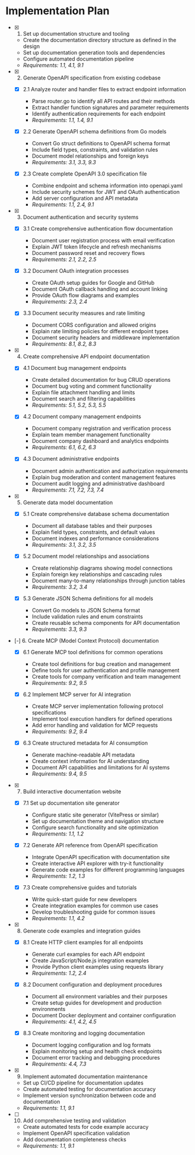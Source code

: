 # Implementation Plan

- [x] 1. Set up documentation structure and tooling
  - Create the documentation directory structure as defined in the design
  - Set up documentation generation tools and dependencies
  - Configure automated documentation pipeline
  - _Requirements: 1.1, 4.1, 9.1_

- [x] 2. Generate OpenAPI specification from existing codebase
  - [x] 2.1 Analyze router and handler files to extract endpoint information
    - Parse router.go to identify all API routes and their methods
    - Extract handler function signatures and parameter requirements
    - Identify authentication requirements for each endpoint
    - _Requirements: 1.1, 1.4, 9.1_

  - [x] 2.2 Generate OpenAPI schema definitions from Go models
    - Convert Go struct definitions to OpenAPI schema format
    - Include field types, constraints, and validation rules
    - Document model relationships and foreign keys
    - _Requirements: 3.1, 3.3, 9.3_

  - [x] 2.3 Create complete OpenAPI 3.0 specification file
    - Combine endpoint and schema information into openapi.yaml
    - Include security schemes for JWT and OAuth authentication
    - Add server configuration and API metadata
    - _Requirements: 1.1, 2.4, 9.1_

- [x] 3. Document authentication and security systems
  - [x] 3.1 Create comprehensive authentication flow documentation
    - Document user registration process with email verification
    - Explain JWT token lifecycle and refresh mechanisms
    - Document password reset and recovery flows
    - _Requirements: 2.1, 2.2, 2.5_

  - [x] 3.2 Document OAuth integration processes
    - Create OAuth setup guides for Google and GitHub
    - Document OAuth callback handling and account linking
    - Provide OAuth flow diagrams and examples
    - _Requirements: 2.3, 2.4_

  - [x] 3.3 Document security measures and rate limiting
    - Document CORS configuration and allowed origins
    - Explain rate limiting policies for different endpoint types
    - Document security headers and middleware implementation
    - _Requirements: 8.1, 8.2, 8.3_

- [x] 4. Create comprehensive API endpoint documentation
  - [x] 4.1 Document bug management endpoints
    - Create detailed documentation for bug CRUD operations
    - Document bug voting and comment functionality
    - Explain file attachment handling and limits
    - Document search and filtering capabilities
    - _Requirements: 5.1, 5.2, 5.3, 5.5_

  - [x] 4.2 Document company management endpoints
    - Document company registration and verification process
    - Explain team member management functionality
    - Document company dashboard and analytics endpoints
    - _Requirements: 6.1, 6.2, 6.3_

  - [x] 4.3 Document administrative endpoints
    - Document admin authentication and authorization requirements
    - Explain bug moderation and content management features
    - Document audit logging and administrative dashboard
    - _Requirements: 7.1, 7.2, 7.3, 7.4_

- [x] 5. Generate data model documentation
  - [x] 5.1 Create comprehensive database schema documentation
    - Document all database tables and their purposes
    - Explain field types, constraints, and default values
    - Document indexes and performance considerations
    - _Requirements: 3.1, 3.2, 3.5_

  - [x] 5.2 Document model relationships and associations
    - Create relationship diagrams showing model connections
    - Explain foreign key relationships and cascading rules
    - Document many-to-many relationships through junction tables
    - _Requirements: 3.2, 3.4_

  - [x] 5.3 Generate JSON Schema definitions for all models
    - Convert Go models to JSON Schema format
    - Include validation rules and enum constraints
    - Create reusable schema components for API documentation
    - _Requirements: 3.3, 9.3_

- [-] 6. Create MCP (Model Context Protocol) documentation
  - [x] 6.1 Generate MCP tool definitions for common operations
    - Create tool definitions for bug creation and management
    - Define tools for user authentication and profile management
    - Create tools for company verification and team management
    - _Requirements: 9.2, 9.5_

  - [x] 6.2 Implement MCP server for AI integration
    - Create MCP server implementation following protocol specifications
    - Implement tool execution handlers for defined operations
    - Add error handling and validation for MCP requests
    - _Requirements: 9.2, 9.4_

  - [x] 6.3 Create structured metadata for AI consumption
    - Generate machine-readable API metadata
    - Create context information for AI understanding
    - Document API capabilities and limitations for AI systems
    - _Requirements: 9.4, 9.5_

- [x] 7. Build interactive documentation website
  - [x] 7.1 Set up documentation site generator
    - Configure static site generator (VitePress or similar)
    - Set up documentation theme and navigation structure
    - Configure search functionality and site optimization
    - _Requirements: 1.1, 1.2_

  - [x] 7.2 Generate API reference from OpenAPI specification
    - Integrate OpenAPI specification with documentation site
    - Create interactive API explorer with try-it functionality
    - Generate code examples for different programming languages
    - _Requirements: 1.2, 1.3_

  - [x] 7.3 Create comprehensive guides and tutorials
    - Write quick-start guide for new developers
    - Create integration examples for common use cases
    - Develop troubleshooting guide for common issues
    - _Requirements: 1.1, 4.2_

- [x] 8. Generate code examples and integration guides
  - [x] 8.1 Create HTTP client examples for all endpoints
    - Generate curl examples for each API endpoint
    - Create JavaScript/Node.js integration examples
    - Provide Python client examples using requests library
    - _Requirements: 1.2, 2.4_

  - [x] 8.2 Document configuration and deployment procedures
    - Document all environment variables and their purposes
    - Create setup guides for development and production environments
    - Document Docker deployment and container configuration
    - _Requirements: 4.1, 4.2, 4.5_

  - [x] 8.3 Create monitoring and logging documentation
    - Document logging configuration and log formats
    - Explain monitoring setup and health check endpoints
    - Document error tracking and debugging procedures
    - _Requirements: 4.4, 7.3_

- [x] 9. Implement automated documentation maintenance
  - Set up CI/CD pipeline for documentation updates
  - Create automated testing for documentation accuracy
  - Implement version synchronization between code and documentation
  - _Requirements: 1.1, 9.1_

- [ ] 10. Add comprehensive testing and validation
  - Create automated tests for code example accuracy
  - Implement OpenAPI specification validation
  - Add documentation completeness checks
  - _Requirements: 1.1, 9.1_